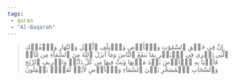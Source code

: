 ```yaml
---
tags: 
 - quran 
 - "Al-Baqarah"
---
```


> إِنَّ فِي خَلۡقِ ٱلسَّمَٰوَٰتِ وَٱلۡأَرۡضِ وَٱخۡتِلَٰفِ ٱلَّيۡلِ وَٱلنَّهَارِ وَٱلۡفُلۡكِ ٱلَّتِي تَجۡرِي فِي ٱلۡبَحۡرِ بِمَا يَنفَعُ ٱلنَّاسَ وَمَآ أَنزَلَ ٱللَّهُ مِنَ ٱلسَّمَآءِ مِن مَّآءٖ فَأَحۡيَا بِهِ ٱلۡأَرۡضَ بَعۡدَ مَوۡتِهَا وَبَثَّ فِيهَا مِن كُلِّ دَآبَّةٖ وَتَصۡرِيفِ ٱلرِّيَٰحِ وَٱلسَّحَابِ ٱلۡمُسَخَّرِ بَيۡنَ ٱلسَّمَآءِ وَٱلۡأَرۡضِ لَأٓيَٰتٖ لِّقَوۡمٖ يَعۡقِلُونَ
